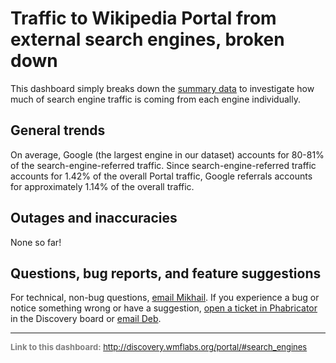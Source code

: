 Traffic to Wikipedia Portal from external search engines, broken down
=======

This dashboard simply breaks down the [summary data](http://discovery.wmflabs.org/portal/#referrals_summary) to investigate how much of search engine traffic is coming from each engine individually.

General trends
------

On average, Google (the largest engine in our dataset) accounts for 80-81% of the search-engine-referred traffic. Since search-engine-referred traffic accounts for 1.42% of the overall Portal traffic, Google referrals accounts for approximately 1.14% of the overall traffic.

Outages and inaccuracies
------
None so far!

Questions, bug reports, and feature suggestions
------
For technical, non-bug questions, [email Mikhail](mailto:mpopov@wikimedia.org?subject=Dashboard%20Question). If you experience a bug or notice something wrong or have a suggestion, [open a ticket in Phabricator](https://phabricator.wikimedia.org/maniphest/task/create/?projects=Discovery) in the Discovery board or [email Deb](mailto:deb@wikimedia.org?subject=Dashboard%20Question).

<hr style="border-color: gray;">
<p style="font-size: small; color: gray;">
  <strong>Link to this dashboard:</strong>
  <a href="http://discovery.wmflabs.org/portal/#search_engines">
    http://discovery.wmflabs.org/portal/#search_engines
  </a>
</p>
